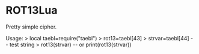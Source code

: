 ROT13Lua
========

Pretty simple cipher.

Usage:  > local taebl=require("taebl")
	> rot13=taebl[43]
	> strvar=taebl[44] -- test string
	> rot13(strvar) -- or print(rot13(strvar))

